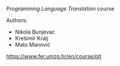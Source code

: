 *Programming Language Translation* course

Authors: 
- Nikola Bunjevac
- Krešimir Kralj
- Mato Manović

https://www.fer.unizg.hr/en/course/plt
